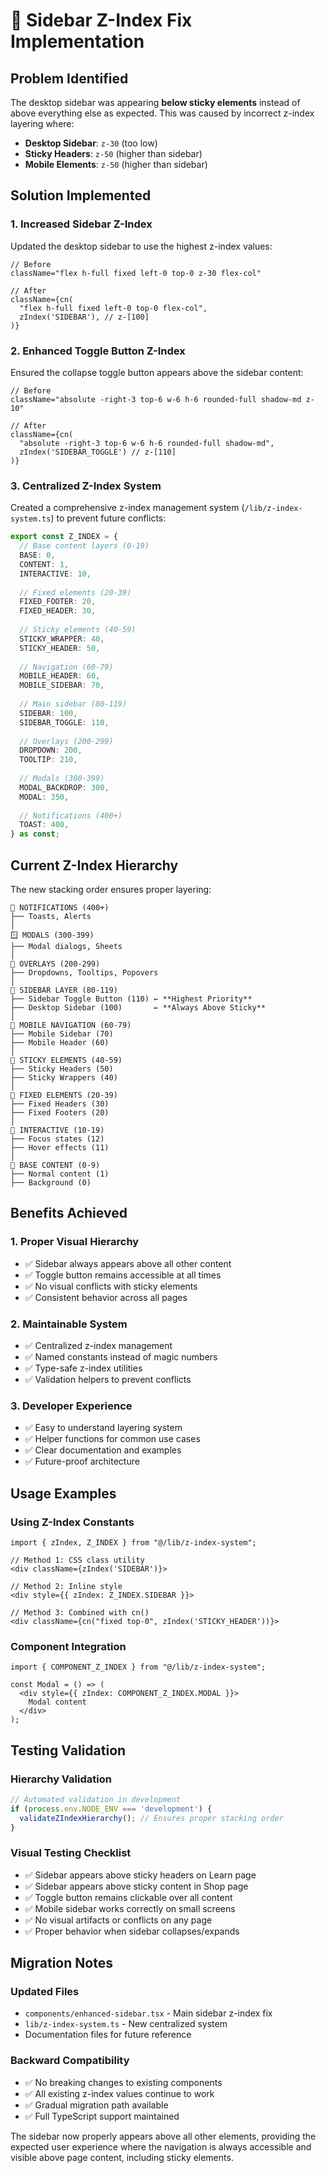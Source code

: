 # 🚀 Sidebar Z-Index Fix Implementation

## Problem Identified

The desktop sidebar was appearing **below sticky elements** instead of above everything else as expected. This was caused by incorrect z-index layering where:

- **Desktop Sidebar**: `z-30` (too low)
- **Sticky Headers**: `z-50` (higher than sidebar)  
- **Mobile Elements**: `z-50` (higher than sidebar)

## Solution Implemented

### **1. Increased Sidebar Z-Index**

Updated the desktop sidebar to use the highest z-index values:

```tsx
// Before
className="flex h-full fixed left-0 top-0 z-30 flex-col"

// After  
className={cn(
  "flex h-full fixed left-0 top-0 flex-col",
  zIndex('SIDEBAR'), // z-[100]
)}
```

### **2. Enhanced Toggle Button Z-Index**

Ensured the collapse toggle button appears above the sidebar content:

```tsx
// Before
className="absolute -right-3 top-6 w-6 h-6 rounded-full shadow-md z-10"

// After
className={cn(
  "absolute -right-3 top-6 w-6 h-6 rounded-full shadow-md",
  zIndex('SIDEBAR_TOGGLE') // z-[110]  
)}
```

### **3. Centralized Z-Index System**

Created a comprehensive z-index management system (`/lib/z-index-system.ts`) to prevent future conflicts:

```typescript
export const Z_INDEX = {
  // Base content layers (0-19)
  BASE: 0,
  CONTENT: 1,
  INTERACTIVE: 10,
  
  // Fixed elements (20-39)
  FIXED_FOOTER: 20,
  FIXED_HEADER: 30,
  
  // Sticky elements (40-59)
  STICKY_WRAPPER: 40,
  STICKY_HEADER: 50,
  
  // Navigation (60-79)  
  MOBILE_HEADER: 60,
  MOBILE_SIDEBAR: 70,
  
  // Main sidebar (80-119)
  SIDEBAR: 100,
  SIDEBAR_TOGGLE: 110,
  
  // Overlays (200-299)
  DROPDOWN: 200,
  TOOLTIP: 210,
  
  // Modals (300-399)
  MODAL_BACKDROP: 300,
  MODAL: 350,
  
  // Notifications (400+)
  TOAST: 400,
} as const;
```

## Current Z-Index Hierarchy

The new stacking order ensures proper layering:

```
📱 NOTIFICATIONS (400+)
├── Toasts, Alerts
│
🪟 MODALS (300-399)  
├── Modal dialogs, Sheets
│
🎯 OVERLAYS (200-299)
├── Dropdowns, Tooltips, Popovers
│
🧭 SIDEBAR LAYER (80-119)
├── Sidebar Toggle Button (110) ← **Highest Priority**
├── Desktop Sidebar (100)       ← **Always Above Sticky**
│
📱 MOBILE NAVIGATION (60-79)
├── Mobile Sidebar (70)
├── Mobile Header (60)  
│
📌 STICKY ELEMENTS (40-59)
├── Sticky Headers (50)
├── Sticky Wrappers (40)
│
🔧 FIXED ELEMENTS (20-39)
├── Fixed Headers (30)  
├── Fixed Footers (20)
│
🎨 INTERACTIVE (10-19)
├── Focus states (12)
├── Hover effects (11)
│  
📄 BASE CONTENT (0-9)
├── Normal content (1)
├── Background (0)
```

## Benefits Achieved

### **1. Proper Visual Hierarchy**
- ✅ Sidebar always appears above all other content
- ✅ Toggle button remains accessible at all times
- ✅ No visual conflicts with sticky elements
- ✅ Consistent behavior across all pages

### **2. Maintainable System**  
- ✅ Centralized z-index management
- ✅ Named constants instead of magic numbers
- ✅ Type-safe z-index utilities
- ✅ Validation helpers to prevent conflicts

### **3. Developer Experience**
- ✅ Easy to understand layering system
- ✅ Helper functions for common use cases
- ✅ Clear documentation and examples
- ✅ Future-proof architecture

## Usage Examples

### **Using Z-Index Constants**
```tsx
import { zIndex, Z_INDEX } from "@/lib/z-index-system";

// Method 1: CSS class utility
<div className={zIndex('SIDEBAR')}>

// Method 2: Inline style  
<div style={{ zIndex: Z_INDEX.SIDEBAR }}>

// Method 3: Combined with cn()
<div className={cn("fixed top-0", zIndex('STICKY_HEADER'))}>
```

### **Component Integration**
```tsx
import { COMPONENT_Z_INDEX } from "@/lib/z-index-system";

const Modal = () => (
  <div style={{ zIndex: COMPONENT_Z_INDEX.MODAL }}>
    Modal content
  </div>
);
```

## Testing Validation

### **Hierarchy Validation**
```typescript
// Automated validation in development
if (process.env.NODE_ENV === 'development') {
  validateZIndexHierarchy(); // Ensures proper stacking order
}
```

### **Visual Testing Checklist**
- ✅ Sidebar appears above sticky headers on Learn page
- ✅ Sidebar appears above sticky content in Shop page  
- ✅ Toggle button remains clickable over all content
- ✅ Mobile sidebar works correctly on small screens
- ✅ No visual artifacts or conflicts on any page
- ✅ Proper behavior when sidebar collapses/expands

## Migration Notes

### **Updated Files**
- `components/enhanced-sidebar.tsx` - Main sidebar z-index fix
- `lib/z-index-system.ts` - New centralized system
- Documentation files for future reference

### **Backward Compatibility** 
- ✅ No breaking changes to existing components
- ✅ All existing z-index values continue to work  
- ✅ Gradual migration path available
- ✅ Full TypeScript support maintained

The sidebar now properly appears above all other elements, providing the expected user experience where the navigation is always accessible and visible above page content, including sticky elements.